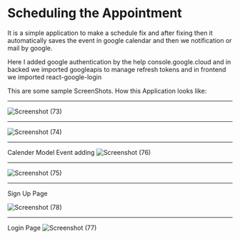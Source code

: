 # Scheduling the Appointment
It is a simple application to make a schedule fix and after fixing then it automatically saves the event in google calendar and then we notification or mail by google.

Here I added google authentication by the help console.google.cloud
and in backed we imported googleapis to manage refresh tokens and
in frontend we imported react-google-login

This are some sample ScreenShots.
How this Application looks like:

____________________________________________________________________________________________________________________________________________________________________________




![Screenshot (73)](https://github.com/Rakeshreddysr2401/calender/assets/102222142/99ff4a97-117d-4b1f-a07d-0c719c6fea58)



_____________________________________________________________________________________________________________________________________________________________________________



![Screenshot (74)](https://github.com/Rakeshreddysr2401/calender/assets/102222142/49cec381-e88b-4b41-9a5a-55bdd401b27a)

_____________________________________________________________________________________________________________________________________________________________________________


Calender Model Event adding
![Screenshot (76)](https://github.com/Rakeshreddysr2401/calender/assets/102222142/c87ab2ac-d6bc-4fa5-a031-eb8ef2d665fd)


_____________________________________________________________________________________________________________________________________________________________________________



![Screenshot (75)](https://github.com/Rakeshreddysr2401/calender/assets/102222142/9cfe5642-3284-41a7-a416-6da1e63e5663)


____________________________________________________________________________________________________________________________________________________________________________

Sign Up Page

![Screenshot (78)](https://github.com/Rakeshreddysr2401/calender/assets/102222142/89950d3f-311f-439a-8d90-451d245f66f5)


____________________________________________________________________________________________________________________________________________________________________________

Login Page
![Screenshot (77)](https://github.com/Rakeshreddysr2401/calender/assets/102222142/969a6689-2140-40b8-8821-c207336db3e1)
